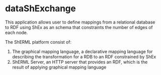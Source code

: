 # dataShExchange
This application allows user to define mappings from a relational database to RDF using ShEx as an schema that constraints the number of edges of each node.

The ShERML platform consist of:
1. The graphical mapping language, a declarative mapping language for describing the transformation for a RDB to an RDF constrained by ShEx
2. ShERML Server, an HTTP server that provides an RDF, which is the result of applying graphical mapping language 
